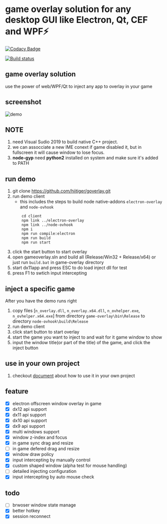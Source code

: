 # game overlay solution for any desktop GUI like Electron, Qt, CEF and WPF⚡

[![Codacy Badge](https://app.codacy.com/project/badge/Grade/4fe290657a91448caecaa5583c84b9d1)](https://www.codacy.com/gh/hiitiger/goverlay/dashboard?utm_source=github.com&utm_medium=referral&utm_content=hiitiger/goverlay&utm_campaign=Badge_Grade)

[![Build status](https://ci.appveyor.com/api/projects/status/sgi7go37f72f52a5?svg=true)](https://ci.appveyor.com/project/hiitiger/gelectron)

## game overlay solution

use the power of web/WPF/Qt to inject any app to overlay in your game

## screenshot

![demo](https://raw.githubusercontent.com/hiitiger/goverlay/master/screenshot/gelectron3.gif)

## NOTE

1. need Visual Sudio 2019 to build native C++ project.
2. we can assocciate a new IME conext if game disabled it, but in fullscreen it will cause window to lose focus.
3. **node-gyp** need **python2** installed on system and make sure it's added to PATH

## run demo

1. git clone https://github.com/hiitiger/goverlay.git
2. run demo client
   - this includes the steps to build node native-addons `electron-overlay` and `node-ovhook`
   ```
       cd client
       npm link ../electron-overlay
       npm link ../node-ovhook
       npm i
       npm run compile:electron
       npm run build
       npm run start
   ```
3. click the start button to start overlay
4. open gameoverlay.sln and build all (Release/Win32 + Release/x64) or just run `build.bat` in game-overlay directory
5. start dx11app and press ESC to do load inject dll for test
6. press F1 to swtich input intercepting

## inject a specific game

After you have the demo runs right

1.  copy files [`n_overlay.dll`, `n_overlay.x64.dll`, `n_ovhelper.exe`, `n_ovhelper.x64.exe`] from directory `game-overlay\bin\Release` to directory `node-ovhook\build\Release`
2.  run demo client
3.  click start button to start overlay
4.  start the game you want to inject to and wait for it game window to show
5.  input the window title(or part of the title) of the game, and click the inject button

## use in your own project

1. checkout [document](https://github.com/hiitiger/gelectron/blob/master/doc/doc.md) about how to use it in your own project

## feature

- [x] electron offscreen window overlay in game
- [x] dx12 api support
- [x] dx11 api support
- [x] dx10 api support
- [x] dx9 api support
- [x] multi windows support
- [x] window z-index and focus
- [x] in game sync drag and resize
- [ ] in game defered drag and resize
- [x] window draw policy
- [x] input intercepting by manually control
- [x] custom shaped window (alpha test for mouse handling)
- [ ] detailed injecting configuration
- [x] input intercepting by auto mouse check

## todo

- [ ] brwoser window state manage
- [x] better hotkey
- [x] session reconnect
